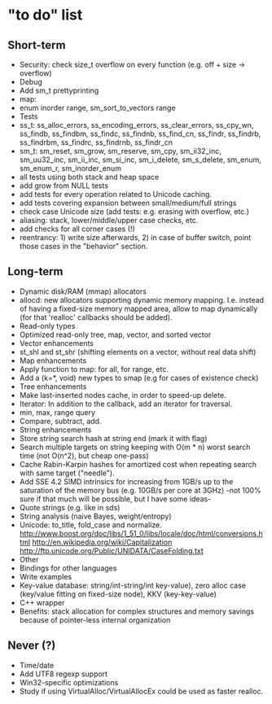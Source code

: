 "to do" list
===

Short-term
---

* Security: check size\_t overflow on every function (e.g. off + size -> overflow)
* Debug
 * Add sm_t prettyprinting
* map:
 * enum inorder range, sm_sort_to_vectors range
* Tests
 * ss_t: ss_alloc_errors, ss_encoding_errors, ss_clear_errors, ss_cpy_wn, ss_findb, ss_findbm, ss_findc, ss_findnb, ss_find_cn, ss_findr, ss_findrb, ss_findrbm, ss_findrc, ss_findrnb, ss_findr_cn
 * sm_t: sm_reset, sm_grow, sm_reserve, sm_cpy, sm_ii32_inc, sm_uu32_inc, sm_ii_inc, sm_si_inc, sm_i_delete, sm_s_delete, sm_enum, sm_enum_r, sm_inorder_enum
 * all tests using both stack and heap space
 * add grow from NULL tests
 * add tests for every operation related to Unicode caching.
 * add tests covering expansion between small/medium/full strings
 * check case Unicode size (add tests: e.g. erasing with overflow, etc.)
 * aliasing: stack, lower/middle/upper case checks, etc.
 * add checks for all corner cases (!)
 * reentrancy: 1) write size afterwards, 2) in case of buffer switch, point those cases in the "behavior" section.

Long-term
---

* Dynamic disk/RAM (mmap) allocators
 * allocd: new allocators supporting dynamic memory mapping. I.e. instead of having a fixed-size memory mapped area, allow to map dynamically (for that 'realloc' callbacks should be added).
* Read-only types
 * Optimized read-only tree, map, vector, and sorted vector
* Vector enhancements
 * st\_shl and st\_shr (shifting elements on a vector, without real data shift)
* Map enhancements
 * Apply function to map: for all, for range, etc.
 * Add a (k=\*, void) new types to smap (e.g for cases of existence check)
* Tree enhancements
 * Make last-inserted nodes cache, in order to speed-up delete.
 * Iterator: In addition to the callback, add an iterator for traversal.
 * min, max, range query
 * Compare, subtract, add.
* String enhancements
 * Store string search hash at string end (mark it with flag)
 * Search multiple targets on string keeping with O(m * n) worst search time (not O(n^2), but cheap one-pass)
 * Cache Rabin-Karpin hashes for amortized cost when repeating search with same target ("needle").
 * Add SSE 4.2 SIMD intrinsics for increasing from 1GB/s up to the saturation of the memory bus (e.g. 10GB/s per core at 3GHz) \-not 100% sure if that much will be possible, but I have some ideas\-
 * Quote strings (e.g. like in sds)
 * String analysis (naive Bayes, weight/entropy)
 * Unicode: to_title, fold_case and normalize. http://www.boost.org/doc/libs/1_51_0/libs/locale/doc/html/conversions.html http://en.wikipedia.org/wiki/Capitalization http://ftp.unicode.org/Public/UNIDATA/CaseFolding.txt
* Other
 * Bindings for other languages
* Write examples
 * Key-value database: string/int-string/int key-value), zero alloc case (key/value fitting on fixed-size node), KKV (key-key-value)
* C++ wrapper
 * Benefits: stack allocation for complex structures and memory savings because of pointer-less internal organization

Never (?)
---

* Time/date
* Add UTF8 regexp support
* Win32-specific optimizations
 * Study if using VirtualAlloc/VirtualAllocEx could be used as faster realloc.

